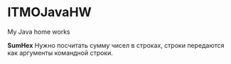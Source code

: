 # ITMOJavaHW
My Java home works

**SumHex**
Нужно посчитать сумму чисел в строках, строки передаются как аргументы командной строки.
